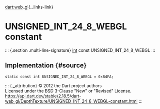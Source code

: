 [dart:web\_gl](../../dart-web_gl/dart-web_gl-library){._links-link}

UNSIGNED\_INT\_24\_8\_WEBGL constant
====================================

::: {.section .multi-line-signature}
[int](../../dart-core/int-class) const UNSIGNED\_INT\_24\_8\_WEBGL
:::

Implementation {#source}
--------------

``` {.language-dart data-language="dart"}
static const int UNSIGNED_INT_24_8_WEBGL = 0x84FA;
```

::: {._attribution}
© 2012 the Dart project authors\
Licensed under the BSD 3-Clause \"New\" or \"Revised\" License.\
<https://api.dart.dev/stable/2.18.5/dart-web_gl/DepthTexture/UNSIGNED_INT_24_8_WEBGL-constant.html>
:::
